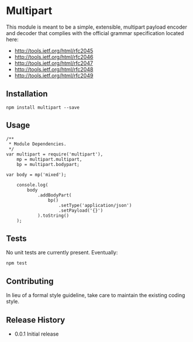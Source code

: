 Multipart
=========

This module is meant to be a simple, extensible, multipart payload encoder and decoder that complies with the official
grammar specification located here:

+ http://tools.ietf.org/html/rfc2045
+ http://tools.ietf.org/html/rfc2046
+ http://tools.ietf.org/html/rfc2047
+ http://tools.ietf.org/html/rfc2048
+ http://tools.ietf.org/html/rfc2049

## Installation

    npm install multipart --save

## Usage

    /**
     * Module Dependencies.
     */
    var multipart = require('multipart'),
        mp = multipart.multipart,
        bp = multipart.bodypart;

    var body = mp('mixed');

        console.log(
            body
                .addBodyPart(
                    bp()
                        .setType('application/json')
                        .setPayload('{}')
                ).toString()
        );

## Tests

No unit tests are currently present. Eventually:

    npm test

## Contributing

In lieu of a formal style guideline, take care to maintain the existing coding style.

## Release History

+ 0.0.1 Initial release
